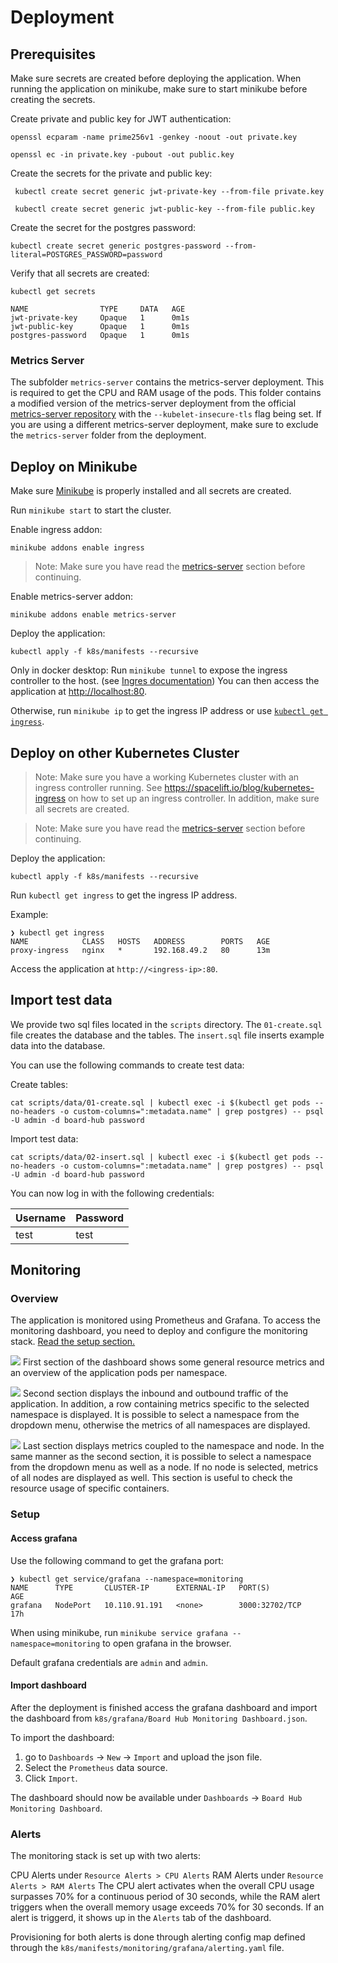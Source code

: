 # Deployment

## Prerequisites

Make sure secrets are created before deploying the application. When running the application on minikube, make sure to start minikube before creating the secrets.

Create private and public key for JWT authentication:
```
openssl ecparam -name prime256v1 -genkey -noout -out private.key

openssl ec -in private.key -pubout -out public.key
```

Create the secrets for the private and public key:
```
 kubectl create secret generic jwt-private-key --from-file private.key

 kubectl create secret generic jwt-public-key --from-file public.key
```

Create the secret for the postgres password:
```
kubectl create secret generic postgres-password --from-literal=POSTGRES_PASSWORD=password
```

Verify that all secrets are created:
```
kubectl get secrets

NAME                TYPE     DATA   AGE
jwt-private-key     Opaque   1      0m1s
jwt-public-key      Opaque   1      0m1s
postgres-password   Opaque   1      0m1s
```

<a id="metrics-server"></a>

### Metrics Server
The subfolder `metrics-server` contains the metrics-server deployment. This is required to get the CPU and RAM usage of the pods. This folder contains a modified version of the metrics-server deployment from the official [metrics-server repository](https://github.com/kubernetes-sigs/metrics-server?tab=readme-ov-file#kubernetes-metrics-server) with the `--kubelet-insecure-tls` flag being set. If you are using a different metrics-server deployment, make sure to exclude the `metrics-server` folder from the deployment.


## Deploy on Minikube

Make sure [Minikube](https://minikube.sigs.k8s.io/docs/start/) is properly installed and all secrets are created.

Run `minikube start` to start the cluster.

Enable ingress addon:

```
minikube addons enable ingress
```

> Note: Make sure you have read the [metrics-server](#metrics-server) section before continuing.

Enable metrics-server addon:

```
minikube addons enable metrics-server
```

Deploy the application:
```
kubectl apply -f k8s/manifests --recursive
```

Only in docker desktop: Run `minikube tunnel` to expose the ingress controller to the host. (see [Ingres documentation](https://minikube.sigs.k8s.io/docs/start/)) You can then access the application at [http://localhost:80](http://localhost:80).

Otherwise, run `minikube ip` to get the ingress IP address or use [`kubectl get ingress`](#kubectl-get-ingress).

## Deploy on other Kubernetes Cluster

> Note: Make sure you have a working Kubernetes cluster with an ingress controller running. See https://spacelift.io/blog/kubernetes-ingress on how to set up an ingress controller. In addition, make sure all secrets are created.

> Note: Make sure you have read the [metrics-server](#metrics-server) section before continuing.

Deploy the application:

```
kubectl apply -f k8s/manifests --recursive
```

<a id="kubectl-get-ingress"></a>

Run `kubectl get ingress` to get the ingress IP address.

Example:

```
❯ kubectl get ingress
NAME            CLASS   HOSTS   ADDRESS        PORTS   AGE
proxy-ingress   nginx   *       192.168.49.2   80      13m
```

Access the application at `http://<ingress-ip>:80`.

## Import test data

We provide two sql files located in the `scripts` directory. The `01-create.sql` file creates the database and the tables. The `insert.sql` file inserts example data into the database.

You can use the following commands to create test data:

Create tables:

```
cat scripts/data/01-create.sql | kubectl exec -i $(kubectl get pods --no-headers -o custom-columns=":metadata.name" | grep postgres) -- psql -U admin -d board-hub password
```

Import test data:

```
cat scripts/data/02-insert.sql | kubectl exec -i $(kubectl get pods --no-headers -o custom-columns=":metadata.name" | grep postgres) -- psql -U admin -d board-hub password
```

You can now log in with the following credentials:

| Username | Password |
| -------- | -------- |
| test     | test     |

## Monitoring

### Overview

The application is monitored using Prometheus and Grafana. To access the monitoring dashboard, you need to deploy and configure the monitoring stack.
[Read the setup section.](#monitoring-setup)

![](./../_img/dashboard-1.png)
First section of the dashboard shows some general resource metrics and an overview of the application pods per namespace.

![](./../_img/dashboard-2.png)
Second section displays the inbound and outbound traffic of the application. In addition, a row containing metrics specific to the selected namespace is displayed.
It is possible to select a namespace from the dropdown menu, otherwise the metrics of all namespaces are displayed.

![](./../_img/dashboard-3.png)
Last section displays metrics coupled to the namespace and node. In the same manner as the second section, it is possible to select a namespace from the dropdown menu as well as a node. If no node is selected, metrics of all nodes are displayed as well. This section is useful to check the resource usage of specific containers.


<a id="monitoring-setup"></a>

### Setup
#### Access grafana

Use the following command to get the grafana port:

```
❯ kubectl get service/grafana --namespace=monitoring
NAME      TYPE       CLUSTER-IP      EXTERNAL-IP   PORT(S)          AGE
grafana   NodePort   10.110.91.191   <none>        3000:32702/TCP   17h
```

When using minikube, run `minikube service grafana --namespace=monitoring` to open grafana in the browser.

Default grafana credentials are `admin` and `admin`.


#### Import dashboard

After the deployment is finished access the grafana dashboard and import the dashboard from `k8s/grafana/Board Hub Monitoring Dashboard.json`.

To import the dashboard:
1. go to `Dashboards` -> `New` -> `Import` and upload the json file.
2. Select the `Prometheus` data source.
3. Click `Import`.

The dashboard should now be available under `Dashboards` -> `Board Hub Monitoring Dashboard`.

### Alerts

The monitoring stack is set up with two alerts:

CPU Alerts under `Resource Alerts > CPU Alerts`
RAM Alerts under `Resource Alerts > RAM Alerts`
The CPU alert activates when the overall CPU usage surpasses 70% for a continuous period of 30 seconds, while the RAM alert triggers when the overall memory usage exceeds 70% for 30 seconds.
If an alert is triggerd, it shows up in the `Alerts` tab of the dashboard.

Provisioning for both alerts is done through alerting config map defined through the `k8s/manifests/monitoring/grafana/alerting.yaml` file.